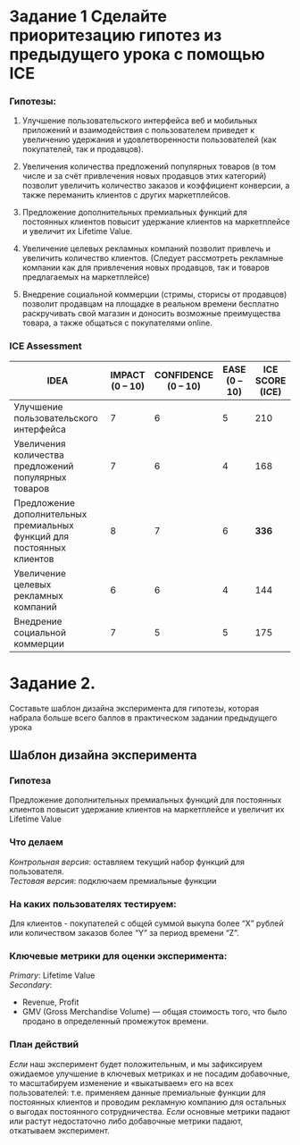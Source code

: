 # Задание 1 Сделайте приоритезацию гипотез из предыдущего урока с помощью ICE

### Гипотезы:

1)	Улучшение пользовательского интерфейса веб и мобильных приложений и взаимодействия с пользователем приведет к увеличению удержания и удовлетворенности пользователей (как покупателей, так и продавцов).

2)	Увеличения количества предложений популярных товаров (в том числе и за счёт привлечения новых продавцов этих категорий) позволит увеличить количество заказов и коэффициент конверсии, а также переманить клиентов с других маркетплейсов.

3)	Предложение дополнительных премиальных функций для постоянных клиентов повысит удержание клиентов на маркетплейсе и увеличит их Lifetime Value.

4)	Увеличение целевых рекламных компаний позволит привлечь и увеличить количество клиентов. (Следует рассмотреть рекламные компании как для привлечения новых продавцов, так и товаров предлагаемых на маркетплейсе)

5)	Внедрение социальной коммерции (стримы, сторисы от продавцов) позволит продавцам на площадке в реальном времени бесплатно раскручивать свой магазин и доносить возможные преимущества товара, а также общаться с покупателями online.

### ICE Assessment

| IDEA | IMPACT (0 – 10) | CONFIDENCE (0 – 10) | EASE (0 – 10) | ICE SCORE (I*C*E) |
|------|-----------------|---------------------|---------------|-------------------|
| Улучшение пользовательского интерфейса | 7 | 6 | 5 | 210 |
| Увеличения количества предложений популярных товаров | 7 | 6 | 4 | 168 |
| Предложение дополнительных премиальных функций для постоянных клиентов | 8 | 7 | 6 | **336** |
| Увеличение целевых рекламных компаний | 6 |	6 |	4 |	144 |
| Внедрение социальной коммерции | 7 | 5|	5 |	175|


# Задание 2.
Составьте шаблон дизайна эксперимента для гипотезы, которая набрала больше всего баллов в практическом задании предыдущего урока

## Шаблон дизайна эксперимента

### Гипотеза 
Предложение дополнительных премиальных функций для постоянных клиентов повысит удержание клиентов на маркетплейсе и увеличит их Lifetime Value
### Что делаем 
_Контрольная версия_: оставляем текущий набор функций для пользователя.   
_Тестовая версия_: подключаем премиальные функции 
### На каких пользователях тестируем: 
Для клиентов - покупателей с общей суммой выкупа более “X” рублей или количеством заказов более “Y” за период времени “Z”.
### Ключевые метрики для оценки эксперимента: 
_Primary_: Lifetime Value   
_Secondary_: 
-	Revenue, Profit
-	 GMV (Gross Merchandise Volume) — общая стоимость того, что было продано в определенный промежуток времени.
### План действий
_Если_ наш эксперимент будет положительным, и мы зафиксируем ожидаемое улучшение в ключевых метриках и не посадим добавочные, то масштабируем изменение и «выкатываем» его на всех пользователей: т.е. применяем данные премиальные функции для постоянных клиентов и проводим рекламную компанию для остальных о выгодах постоянного сотрудничества.
_Если_ основные метрики падают или растут недостаточно либо добавочные метрики падают, откатываем эксперимент.

